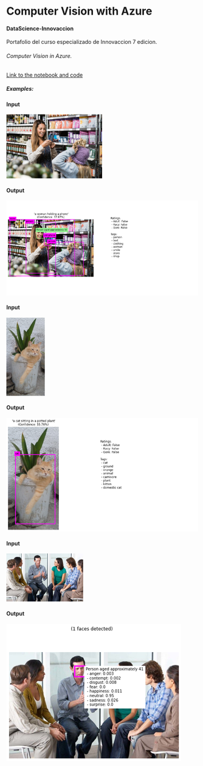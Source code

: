 # Computer Vision with Azure
#### DataScience-Innovaccion
Portafolio del curso especializado de Innovaccion 7 edicion.

###### Computer Vision in Azure.
[Link to the notebook and code](https://github.com/AlejandroReyesCere0/DataScience-Innovaccion/blob/main/LabsAI.ipynb)
##### Examples:

#### Input
<img src="https://github.com/Cere-0/DataScience-ComputerVision/blob/main/input/store-camera-1.jpg" width=50% height=50%>

#### Output
![Output1](https://github.com/AlejandroReyesCere0/DataScience-Innovaccion/blob/main/output/output-analysis-1.png?raw=true)
#### Input
<img src="https://github.com/Cere-0/DataScience-ComputerVision/blob/main/input/Cat1.jpg" width=20% height=5%>

#### Output
![Output2](https://github.com/AlejandroReyesCere0/DataScience-Innovaccion/blob/main/output/output-cat-1.png?raw=true)

#### Input
<img src="https://github.com/Cere-0/DataScience-ComputerVision/blob/main/input/groupofpeople-1.jpg" width=40% height=25%>

#### Output
![Output3](https://github.com/AlejandroReyesCere0/DataScience-Innovaccion/blob/main/output/output-facesAttributes-1.png?raw=true)
